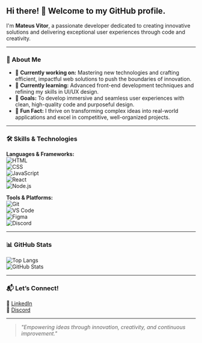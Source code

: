 ## Hi there! 👋 Welcome to my GitHub profile.

I'm **Mateus Vitor**, a passionate developer dedicated to creating innovative solutions and delivering exceptional user experiences through code and creativity.  

---

### 🚀 About Me  
- 🔭 **Currently working on:** Mastering new technologies and crafting efficient, impactful web solutions to push the boundaries of innovation.  
- 🌱 **Currently learning:** Advanced front-end development techniques and refining my skills in UI/UX design.  
- 🎯 **Goals:** To develop immersive and seamless user experiences with clean, high-quality code and purposeful design.  
- 👾 **Fun Fact:** I thrive on transforming complex ideas into real-world applications and excel in competitive, well-organized projects.  

---

### 🛠️ Skills & Technologies  
**Languages & Frameworks:**  
![HTML](https://img.shields.io/badge/-HTML-E34F26?logo=html5&logoColor=white&style=flat)  
![CSS](https://img.shields.io/badge/-CSS-1572B6?logo=css3&logoColor=white&style=flat)  
![JavaScript](https://img.shields.io/badge/-JavaScript-F7DF1E?logo=javascript&logoColor=black&style=flat)  
![React](https://img.shields.io/badge/-React-61DAFB?logo=react&logoColor=black&style=flat)  
![Node.js](https://img.shields.io/badge/-Node.js-339933?logo=node.js&logoColor=white&style=flat)  

**Tools & Platforms:**  
![Git](https://img.shields.io/badge/-Git-F05032?logo=git&logoColor=white&style=flat)  
![VS Code](https://img.shields.io/badge/-VS%20Code-007ACC?logo=visual-studio-code&logoColor=white&style=flat)  
![Figma](https://img.shields.io/badge/-Figma-F24E1E?logo=figma&logoColor=white&style=flat)  
![Discord](https://img.shields.io/badge/-Discord-5865F2?logo=discord&logoColor=white&style=flat)  

---

### 📊 GitHub Stats  
![Top Langs](https://github-readme-stats.vercel.app/api/top-langs/?username=mateusvitor09467&theme=blue-green)  
![GitHub Stats](https://github-readme-stats.vercel.app/api?username=mateusvitor09467&theme=blue-green)  

---

### 📬 Let’s Connect!  
💼 [LinkedIn](https://www.linkedin.com/in/mateus-vitor-1229b2221/)  
💬 [Discord](https://discord.com/users/414533712521461771)  

---

> _"Empowering ideas through innovation, creativity, and continuous improvement."_  
